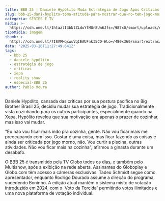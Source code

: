 ```yaml
---
title: BBB 25 | Daniele Hypólito Muda Estratégia de Jogo Após Críticas de Adversários
slug: bbb-25-dani-hyplito-toma-atitude-para-mostrar-que-no-tem-jogo-morno
categoria: SÉRIES E TV
midia: >-
  https://cdn.ome.lt/1htazlI3bNlZLduYfM8r8Un6Jfs=/987x0/smart/uploads/conteudo/fotos/bbb25-daniele-hypolito-atitude.jpg
tipoMidia: imagem
thumb: >-
  https://cdn.ome.lt/7I8VFHqxwuVqIEAUFakI5CD-WLo=/480x360/smart/extras/conteudos/bbb25-daniele-hypolito-atitude-peq.jpg
data: '2025-03-26T11:27:49.641Z'
tags:
  - bbb 25
  - daniele hypólito
  - estratégia de jogo
  - críticas
  - xepa
  - reality show
  - especial-BBB 25
author: Pablo Moura
---
```


Daniele Hypólito, cansada das críticas por sua postura pacífica no Big Brother Brasil 25, decidiu mudar sua estratégia de jogo. Tradicionalmente vista cozinhando para os outros participantes, especialmente quando na Xepa, Hypólito revelou que sua motivação era apenas o prazer de cozinhar, mas isso vai mudar.

"Eu não vou ficar mais indo pra cozinha, gente. Não vou ficar mais me preocupando com isso. Gostar é uma coisa, mas ficar fazendo as coisas e ainda ser criticada por jogo morno, não. Vou curtir a piscina, outras atividades. Não vou ficar mais na cozinha", afirmou a ginasta durante um desabafo.

O BBB 25 é transmitido pela TV Globo todos os dias, e também pelo Multishow, após a exibição na rede aberta. Assinantes do Globoplay e Globo.com têm acesso a câmeras exclusivas. Tadeu Schmidt segue como apresentador, enquanto Rodrigo Dourado assume a direção do programa, sucedendo Boninho. A edição atual mantém o sistema misto de votação introduzido em 2024, com o 'Voto da Torcida' permitindo votos ilimitados e uma nova plataforma de votação individual.
